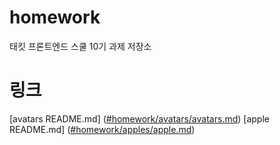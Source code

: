 # homework

태킷 프론트엔드 스쿨 10기 과제 저장소

# 링크

[avatars README.md] ([#homework/avatars/avatars.md](https://github.com/nada77777/homework/blob/main/avatars/avatars.md#%EC%88%98%ED%96%89-%EA%B3%BC%EC%A0%95))
[apple README.md] ([#homework/apples/apple.md](https://github.com/nada77777/homework/blob/main/apples/apple.md))
